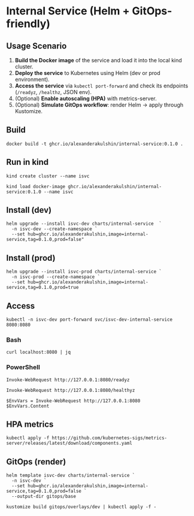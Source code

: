 # Internal Service (Helm + GitOps-friendly)

## Usage Scenario

1. **Build the Docker image** of the service and load it into the local kind cluster.  
2. **Deploy the service** to Kubernetes using Helm (dev or prod environment).  
3. **Access the service** via `kubectl port-forward` and check its endpoints (`/readyz`, `/healthz`, JSON env).  
4. (Optional) **Enable autoscaling (HPA)** with metrics-server.  
5. (Optional) **Simulate GitOps workflow**: render Helm → apply through Kustomize.  

## Build
```
docker build -t ghcr.io/alexanderakulshin/internal-service:0.1.0 .
```

## Run in kind
```
kind create cluster --name isvc 
```

```
kind load docker-image ghcr.io/alexanderakulshin/internal-service:0.1.0 --name isvc
```

## Install (dev)
```
helm upgrade --install isvc-dev charts/internal-service  `
  -n isvc-dev --create-namespace `
  --set hub=ghcr.io/alexanderakulshin,image=internal-service,tag=0.1.0,prod=false"
```

## Install (prod)
```
helm upgrade --install isvc-prod charts/internal-service `
  -n isvc-prod --create-namespace `
  --set hub=ghcr.io/alexanderakulshin,image=internal-service,tag=0.1.0,prod=true
```

## Access
```
kubectl -n isvc-dev port-forward svc/isvc-dev-internal-service 8080:8080
```
### Bash
```
curl localhost:8080 | jq
```
### PowerShell
```
Invoke-WebRequest http://127.0.0.1:8080/readyz
```
```
Invoke-WebRequest http://127.0.0.1:8080/healthyz
```
```
$EnvVars = Invoke-WebRequest http://127.0.0.1:8080
$EnvVars.Content
```


## HPA metrics
```
kubectl apply -f https://github.com/kubernetes-sigs/metrics-server/releases/latest/download/components.yaml
```

## GitOps (render)
```
helm template isvc-dev charts/internal-service `
  -n isvc-dev `
  --set hub=ghcr.io/alexanderakulshin,image=internal-service,tag=0.1.0,prod=false `
  --output-dir gitops/base
```

```
kustomize build gitops/overlays/dev | kubectl apply -f -
```

